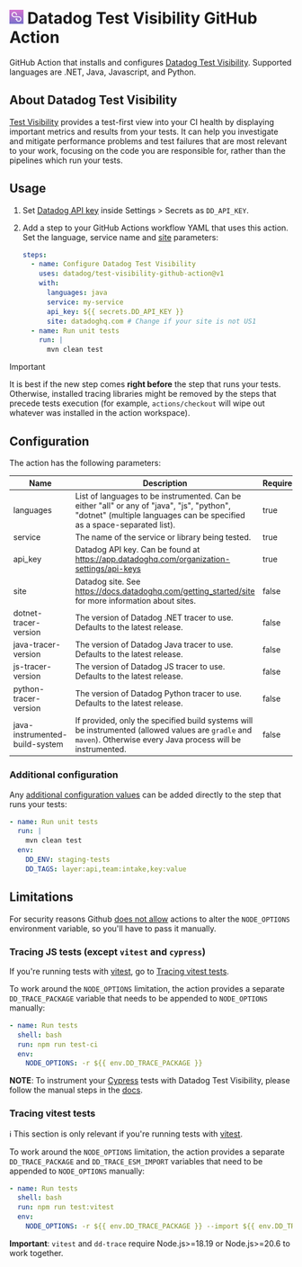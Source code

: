 # <img height="25" src="logos/test_visibility_logo.png" />  Datadog Test Visibility GitHub Action

GitHub Action that installs and configures [Datadog Test Visibility](https://docs.datadoghq.com/tests/). 
Supported languages are .NET, Java, Javascript, and Python.

## About Datadog Test Visibility

[Test Visibility](https://docs.datadoghq.com/tests/) provides a test-first view into your CI health by displaying important metrics and results from your tests. 
It can help you investigate and mitigate performance problems and test failures that are most relevant to your work, focusing on the code you are responsible for, rather than the pipelines which run your tests.

## Usage

1. Set [Datadog API key](https://app.datadoghq.com/organization-settings/api-keys) inside Settings > Secrets as `DD_API_KEY`.
2. Add a step to your GitHub Actions workflow YAML that uses this action. Set the language, service name and [site](https://docs.datadoghq.com/getting_started/site/) parameters: 

   ```yaml
   steps:
     - name: Configure Datadog Test Visibility
       uses: datadog/test-visibility-github-action@v1
       with:
         languages: java
         service: my-service
         api_key: ${{ secrets.DD_API_KEY }}
         site: datadoghq.com # Change if your site is not US1
     - name: Run unit tests
       run: |
         mvn clean test
   ```

> [!IMPORTANT]  
> It is best if the new step comes __right before__ the step that runs your tests.
> Otherwise, installed tracing libraries might be removed by the steps that precede tests execution 
> (for example, `actions/checkout` will wipe out whatever was installed in the action workspace).

## Configuration

The action has the following parameters:

| Name | Description | Required | Default |
| ---- | ----------- | -------- | ------- |
 | languages | List of languages to be instrumented. Can be either "all" or any of "java", "js", "python", "dotnet" (multiple languages can be specified as a space-separated list). | true | |
 | service | The name of the service or library being tested. | true | |
 | api_key | Datadog API key. Can be found at https://app.datadoghq.com/organization-settings/api-keys | true | |
 | site | Datadog site. See https://docs.datadoghq.com/getting_started/site for more information about sites. | false | datadoghq.com |
 | dotnet-tracer-version | The version of Datadog .NET tracer to use. Defaults to the latest release. | false | |
 | java-tracer-version | The version of Datadog Java tracer to use. Defaults to the latest release. | false | |
 | js-tracer-version | The version of Datadog JS tracer to use. Defaults to the latest release. | false | |
 | python-tracer-version | The version of Datadog Python tracer to use. Defaults to the latest release. | false | |
 | java-instrumented-build-system | If provided, only the specified build systems will be instrumented (allowed values are `gradle` and `maven`). Otherwise every Java process will be instrumented. | false | |

### Additional configuration

Any [additional configuration values](https://docs.datadoghq.com/tracing/trace_collection/library_config/) can be added directly to the step that runs your tests:

```yaml
- name: Run unit tests
  run: |
    mvn clean test
  env:
    DD_ENV: staging-tests
    DD_TAGS: layer:api,team:intake,key:value
```

## Limitations

For security reasons Github [does not allow](https://github.blog/changelog/2023-10-05-github-actions-node_options-is-now-restricted-from-github_env/) actions to alter the `NODE_OPTIONS` environment variable, so you'll have to pass it manually.

### Tracing JS tests (except `vitest` and `cypress`)

If you're running tests with [vitest](https://github.com/vitest-dev/vitest), go to [Tracing vitest tests](#tracing-vitest-tests).

To work around the `NODE_OPTIONS` limitation, the action provides a separate `DD_TRACE_PACKAGE` variable that needs to be appended to `NODE_OPTIONS` manually:

```yaml
- name: Run tests
  shell: bash
  run: npm run test-ci
  env:
    NODE_OPTIONS: -r ${{ env.DD_TRACE_PACKAGE }}
```

**NOTE**: To instrument your [Cypress](https://www.cypress.io/) tests with Datadog Test Visibility, please follow the manual steps in the [docs](https://docs.datadoghq.com/tests/setup/javascript/?tab=cypress).

### Tracing vitest tests

ℹ️ This section is only relevant if you're running tests with [vitest](https://github.com/vitest-dev/vitest).

To work around the `NODE_OPTIONS` limitation, the action provides a separate `DD_TRACE_PACKAGE` and `DD_TRACE_ESM_IMPORT` variables that need to be appended to `NODE_OPTIONS` manually:

```yaml
- name: Run tests
  shell: bash
  run: npm run test:vitest
  env:
    NODE_OPTIONS: -r ${{ env.DD_TRACE_PACKAGE }} --import ${{ env.DD_TRACE_ESM_IMPORT }}
```

**Important**: `vitest` and `dd-trace` require Node.js>=18.19 or Node.js>=20.6 to work together.
